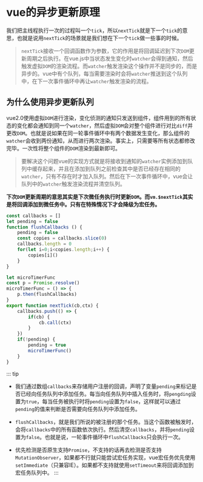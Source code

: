 # vue的异步更新原理
我们把主线程执行一次的过程叫一个`tick`，所以`nextTick`就是下一个`tick`的意思，也就是说用`nextTick`的场景就是我们想在下一个`tick`做一些事的时候。

> `nextTick`接收一个回调函数作为参数，它的作用是将回调延迟到下次`DOM`更新周期之后执行。在vue.js中当状态发生变化时`watcher`会得到通知，然后触发虚拟`DOM`的渲染流程。而`watcher`触发渲染这个操作并不是同步的，而是异步的。vue中有个队列，每当需要渲染时会将`watcher`推送到这个队列中，在下一次事件循环中再让`watcher`触发渲染的流程。

## 为什么使用异步更新队列
vue2.0使用虚拟`DOM`进行渲染，变化侦测的通知只发送到组件，组件用到的所有状态的变化都会通知到同一个`watcher`，然后虚拟`DOM`会对整个组件进行对比`diff`并更改`DOM`。也就是说如果在同一轮事件循环中有两个数据发生变化，那么组件的`watcher`会收到两份通知，从而进行两次渲染。事实上，只需要等所有状态都修改完毕。一次性将整个组件的`DOM`渲染到最新即可。

> 要解决这个问题vue的实现方式就是将接收到通知的`watcher`实例添加到队列中缓存起来，并且在添加到队列之前检查其中是否已经存在相同的`watcher`，只有不存在时才加入队列。然后在下一次事件循环中，vue会让队列中的`watcher`触发渲染流程并清空队列。

**下次`DOM`更新周期的意思其实是下次微任务执行时更新`DOM`。而`vm.$nextTick`其实是将回调添加到微任务中。只有在特殊情况下才会降级为宏任务。**

```js
const callbacks = []
let pending = false
function flushCallbacks () {
    pending = false
    const copies = callbacks.slice(0)
    callbacks.length = 0
    for(let i=0;i<copies.length;i++) {
        copies[i]()
    }
}

let microTimerFunc
const p = Promise.resolve()
microTimerFunc = () => {
    p.then(flushCallbacks)
}
export function nextTick(cb,ctx) {
    callbacks.push(() => {
        if(cb) {
            cb.call(ctx)
        }
    })
    if(!pending) {
        pending = true
        microTimerFunc()
    }
}
```

::: tip
- 我们通过数组`callbacks`来存储用户注册的回调，声明了变量`pending`来标记是否已经向任务队列中添加任务。每当向任务队列中插入任务时，将`pengding`设置为`true`，每当任务被执行时将`pending`设置为`false`，这样就可以通过`pending`的值来判断是否需要向任务队列中添加任务。

- `flushCallbacks`，就是我们所说的被注册的那个任务。当这个函数被触发时，会将`callbacks`中的所有函数依次执行。然后清空`callbacks`，并将`pending`设置为`false`。也就是说，一轮事件循环中`flushCallbacks`只会执行一次。

- 优先检测是否原生⽀持`Promise`，不⽀持的话再去检测是否⽀持`MutationObserver`，如果都不行就只能尝试宏任务实现，vue宏任务优先使用`setImmediate`（只兼容IE）。如果都不支持就使用`setTimeout`来将回调添加到宏任务队列中。
:::